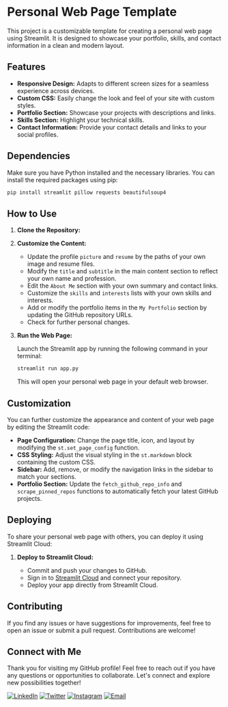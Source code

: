# Personal Web Page Template

This project is a customizable template for creating a personal web page using Streamlit. It is designed to showcase your portfolio, skills, and contact information in a clean and modern layout.

## Features

- **Responsive Design:** Adapts to different screen sizes for a seamless experience across devices.
- **Custom CSS:** Easily change the look and feel of your site with custom styles.
- **Portfolio Section:** Showcase your projects with descriptions and links.
- **Skills Section:** Highlight your technical skills.
- **Contact Information:** Provide your contact details and links to your social profiles.

## Dependencies

Make sure you have Python installed and the necessary libraries. You can install the required packages using pip:

```bash
pip install streamlit pillow requests beautifulsoup4
```

## How to Use

1. **Clone the Repository:**

2. **Customize the Content:**

   - Update the profile `picture` and `resume` by the paths of your own image and resume files.
   - Modify the `title` and `subtitle` in the main content section to reflect your own name and profession.
   - Edit the `About Me` section with your own summary and contact links.
   - Customize the `skills` and `interests` lists with your own skills and interests.
   - Add or modify the portfolio items in the `My Portfolio` section by updating the GitHub repository URLs.
   - Check for further personal changes.

3. **Run the Web Page:**

   Launch the Streamlit app by running the following command in your terminal:

   ```bash
   streamlit run app.py
   ```

   This will open your personal web page in your default web browser.

## Customization

You can further customize the appearance and content of your web page by editing the Streamlit code:

- **Page Configuration:** Change the page title, icon, and layout by modifying the `st.set_page_config` function.
- **CSS Styling:** Adjust the visual styling in the `st.markdown` block containing the custom CSS.
- **Sidebar:** Add, remove, or modify the navigation links in the sidebar to match your sections.
- **Portfolio Section:** Update the `fetch_github_repo_info` and `scrape_pinned_repos` functions to automatically fetch your latest GitHub projects.

## Deploying

To share your personal web page with others, you can deploy it using Streamlit Cloud:

1. **Deploy to Streamlit Cloud:**
   
   - Commit and push your changes to GitHub.
   - Sign in to [Streamlit Cloud](https://share.streamlit.io/) and connect your repository.
   - Deploy your app directly from Streamlit Cloud.

## Contributing

If you find any issues or have suggestions for improvements, feel free to open an issue or submit a pull request. Contributions are welcome!

## Connect with Me

Thank you for visiting my GitHub profile! Feel free to reach out if you have any questions or opportunities to collaborate. Let's connect and explore new possibilities together!

[![LinkedIn](https://img.shields.io/badge/LinkedIn-Yosri%20Ben%20Halima-blue)](https://www.linkedin.com/in/yosri-ben-halima-3553a9221/)
[![Twitter](https://img.shields.io/badge/Facebook-@Yosry%20Ben%20Hlima-navy)](https://www.facebook.com/NottherealYxsry)
[![Instagram](https://img.shields.io/badge/Instagram-@yosrybh-orange)](https://www.instagram.com/yosrybh/)
[![Email](https://img.shields.io/badge/Email-yosri.benhalima@ept.ucar.tn-white)](yosri.benhalima@ept.ucar.tn)
